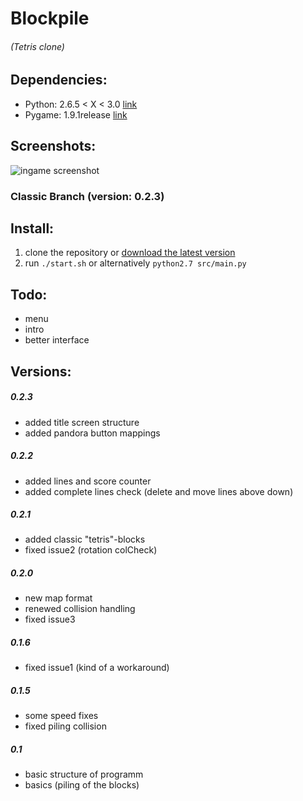 # Blockpile
###### (Tetris clone)

## Dependencies:
- Python: 2.6.5 < X < 3.0 [link](http://www.python.org/download/)
- Pygame: 1.9.1release [link](http://www.pygame.org/download.shtml)

## Screenshots:
![ingame screenshot](https://raw.github.com/Graslandpinguin/blockpile/master/doc/proj_blockpile_main.png "Ingame screenshot")

### Classic Branch (version: 0.2.3)

## Install:
1. clone the repository or [download the latest version](https://github.com/Graslandpinguin/blockpile/downloads)
2. run `./start.sh` or alternatively `python2.7 src/main.py`

## Todo:
- menu
- intro
- better interface

## Versions:
##### 0.2.3 
  - added title screen structure
  - added pandora button mappings

##### 0.2.2
  - added lines and score counter
  - added complete lines check (delete and move lines above down)

##### 0.2.1
  - added classic "tetris"-blocks
  - fixed issue2 (rotation colCheck)

##### 0.2.0
  - new map format
  - renewed collision handling
  - fixed issue3

##### 0.1.6
  - fixed issue1 (kind of a workaround)

##### 0.1.5
  - some speed fixes
  - fixed piling collision

##### 0.1
  - basic structure of programm
  - basics (piling of the blocks)
